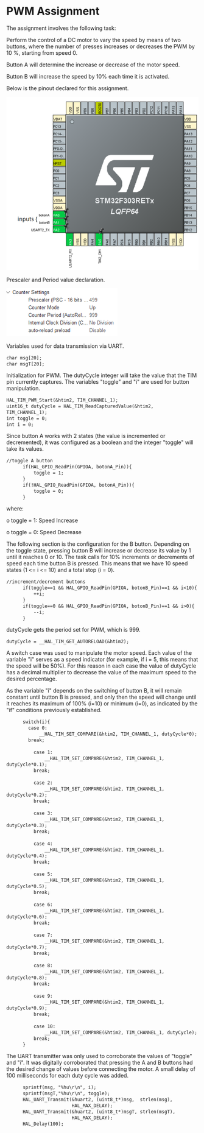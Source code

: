 # PWM Assignment
The assignment involves the following task:

Perform the control of a DC motor to vary the speed by means of two buttons, where the number of presses increases or decreases the PWM by 10 %, starting from speed 0. 

Button A will determine the increase or decrease of the motor speed.

Button B will increase the speed by 10% each time it is activated.


Below is the pinout declared for this assignment.

![PWM_pinout](https://github.com/CarlosKiamy/Microcontroller-Assignments/blob/main/img/PWM_pinout.png)


Prescaler and Period value declaration.

![Prescaler](https://github.com/CarlosKiamy/Microcontroller-Assignments/blob/main/img/PrescalerPeriod.png)

Variables used for data transmission via UART.
```
char msg[20];
char msgT[20];
```

Initialization for PWM. The dutyCycle integer will take the value that the TIM pin currently captures. The variables "toggle" and "i" are used for button manipulation.
```
HAL_TIM_PWM_Start(&htim2, TIM_CHANNEL_1);
uint16_t dutyCycle = HAL_TIM_ReadCapturedValue(&htim2, 
TIM_CHANNEL_1);
int toggle = 0;
int i = 0;
```

Since button A works with 2 states (the value is incremented or decremented), it was configured as a boolean and the integer "toggle" will take its values.
```
//toggle A button
	  if(HAL_GPIO_ReadPin(GPIOA, botonA_Pin)){
		  toggle = 1;
	  }
	  if(!HAL_GPIO_ReadPin(GPIOA, botonA_Pin)){
		  toggle = 0;
	  }
```
where:

o toggle = 1: Speed Increase

o toggle = 0: Speed Decrease

The following section is the configuration for the B button. Depending on the toggle state, pressing button B will increase or decrease its value by 1 until it reaches 0 or 10. The task calls for 10% increments or decrements of speed each time button B is pressed. This means that we have 10 speed states (1 <= i <= 10) and a total stop (i = 0).
```
//increment/decrement buttons
	  if(toggle==1 && HAL_GPIO_ReadPin(GPIOA, botonB_Pin)==1 && i<10){
		  ++i;
	  }
	  if(toggle==0 && HAL_GPIO_ReadPin(GPIOA, botonB_Pin)==1 && i>0){
		  --i;
	  }
 ```
 
 dutyCycle gets the period set for PWM, which is 999.
 ```
 dutyCycle = __HAL_TIM_GET_AUTORELOAD(&htim2);
 ```
 
A switch case was used to manipulate the motor speed. Each value of the variable "i" serves as a speed indicator (for example, if i = 5, this means that the speed will be 50%). For this reason in each case the value of dutyCycle has a decimal multiplier to decrease the value of the maximum speed to the desired percentage. 

As the variable "i" depends on the switching of button B, it will remain constant until button B is pressed, and only then the speed will change until it reaches its maximum of 100% (i=10) or minimum (i=0), as indicated by the "if" conditions previously established.
```
	  switch(i){
	  	case 0:
	  		__HAL_TIM_SET_COMPARE(&htim2, TIM_CHANNEL_1, dutyCycle*0);
	  	break;

		  case 1:
			  __HAL_TIM_SET_COMPARE(&htim2, TIM_CHANNEL_1, dutyCycle*0.1);
		  break;

		  case 2:
			  __HAL_TIM_SET_COMPARE(&htim2, TIM_CHANNEL_1, dutyCycle*0.2);
		  break;

		  case 3:
			  __HAL_TIM_SET_COMPARE(&htim2, TIM_CHANNEL_1, dutyCycle*0.3);
		  break;

		  case 4:
			  __HAL_TIM_SET_COMPARE(&htim2, TIM_CHANNEL_1, dutyCycle*0.4);
		  break;

		  case 5:
			  __HAL_TIM_SET_COMPARE(&htim2, TIM_CHANNEL_1, dutyCycle*0.5);
		  break;

		  case 6:
			  __HAL_TIM_SET_COMPARE(&htim2, TIM_CHANNEL_1, dutyCycle*0.6);
		  break;

		  case 7:
			  __HAL_TIM_SET_COMPARE(&htim2, TIM_CHANNEL_1, dutyCycle*0.7);
		  break;

		  case 8:
			  __HAL_TIM_SET_COMPARE(&htim2, TIM_CHANNEL_1, dutyCycle*0.8);
		  break;

		  case 9:
			  __HAL_TIM_SET_COMPARE(&htim2, TIM_CHANNEL_1, dutyCycle*0.9);
		  break;

		  case 10:
			  __HAL_TIM_SET_COMPARE(&htim2, TIM_CHANNEL_1, dutyCycle);
		  break;
	  }
```

The UART transmitter was only used to corroborate the values of "toggle" and "i". It was digitally corroborated that pressing the A and B buttons had the desired change of values before connecting the motor. A small delay of 100 milliseconds for each duty cycle was added.
```
	  sprintf(msg, "%hu\r\n", i);
	  sprintf(msgT,"%hu\r\n", toggle);
	  HAL_UART_Transmit(&huart2, (uint8_t*)msg,  strlen(msg),
			  	  	    HAL_MAX_DELAY);
	  HAL_UART_Transmit(&huart2, (uint8_t*)msgT, strlen(msgT),
			  	  	    HAL_MAX_DELAY);
	  HAL_Delay(100);
```
